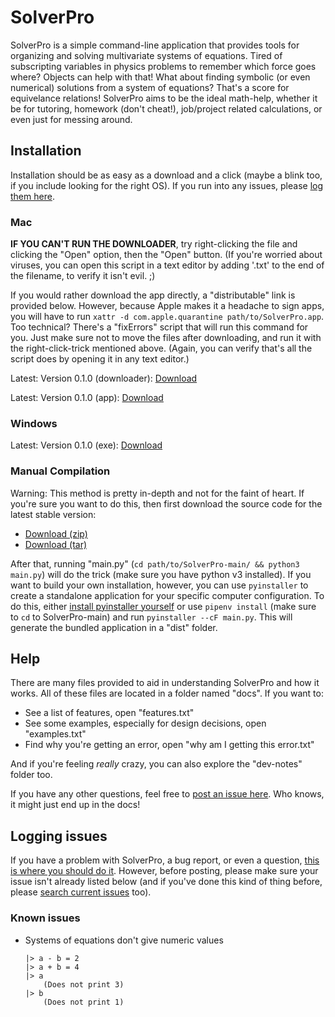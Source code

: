 # SolverPro
SolverPro is a simple command-line application that provides tools for organizing and solving multivariate systems of equations. Tired of subscripting variables in physics problems to remember which force goes where? Objects can help with that! What about finding symbolic (or even numerical) solutions from a system of equations? That's a score for equivelance relations! SolverPro aims to be the ideal math-help, whether it be for tutoring, homework (don't cheat!), job/project related calculations, or even  just for messing around.

## Installation
Installation should be as easy as a download and a click (maybe a blink too, if you include looking for the right OS). If you run into any issues, please [log them here](#logging-issues).

### Mac
**IF YOU CAN'T RUN THE DOWNLOADER**, try right-clicking the file and clicking the "Open" option, then the "Open" button. (If you're worried about viruses, you can open this script in a text editor by adding '.txt' to the end of the filename, to verify it isn't evil. ;)

If you would rather download the app directly, a "distributable" link is provided below. However, because Apple makes it a headache to sign apps, you will have to run `xattr -d com.apple.quarantine path/to/SolverPro.app`. Too technical? There's a "fixErrors" script that will run this command for you. Just make sure not to move the files after downloading, and run it with the right-click-trick mentioned above. (Again, you can verify that's all the script does by opening it in any text editor.)

Latest: Version 0.1.0 (downloader): [Download](https://github.com/skylon07/SolverPro/releases/download/v0.1.0/SolverPro_downloader_mac.tgz)

Latest: Version 0.1.0 (app): [Download](https://github.com/skylon07/SolverPro/releases/download/v0.1.0/SolverPro.tgz)

### Windows
Latest: Version 0.1.0 (exe): [Download](https://github.com/skylon07/SolverPro/releases/download/v0.1.0/SolverPro.exe)

### Manual Compilation
Warning: This method is pretty in-depth and not for the faint of heart. If you're sure you want to do this, then first download the source code for the latest stable version:

- [Download (zip)](https://github.com/skylon07/SolverPro/archive/refs/tags/v0.1.0.zip)
- [Download (tar)](https://github.com/skylon07/SolverPro/archive/refs/tags/v0.1.0.tar.gz)

After that, running "main.py" (`cd path/to/SolverPro-main/ && python3 main.py`) will do the trick (make sure you have python v3 installed). If you want to build your own installation, however, you can use `pyinstaller` to create a standalone application for your specific computer configuration. To do this, either [install pyinstaller yourself](https://www.pyinstaller.org/) or use `pipenv install` (make sure to `cd` to SolverPro-main) and run `pyinstaller --cF main.py`. This will generate the bundled application in a "dist" folder.

## Help
There are many files provided to aid in understanding SolverPro and how it works. All of these files are located in a folder named "docs". If you want to:

* See a list of features, open "features.txt"
* See some examples, especially for design decisions, open "examples.txt"
* Find why you're getting an error, open "why am I getting this error.txt"

And if you're feeling *really* crazy, you can also explore the "dev-notes" folder too.

If you have any other questions, feel free to [post an issue here](#logging-issues). Who knows, it might just end up in the docs!

## Logging issues
If you have a problem with SolverPro, a bug report, or even a question, [this is where you should do it](https://github.com/skylon07/SolverPro/issues/new). However, before posting, please make sure your issue isn't already listed below (and if you've done this kind of thing before, please [search current issues](https://github.com/skylon07/SolverPro/issues?q=is%3Aissue) too).

### Known issues
* Systems of equations don't give numeric values

	```
	|> a - b = 2
	|> a + b = 4
	|> a
		(Does not print 3)
	|> b
		(Does not print 1)
	```
